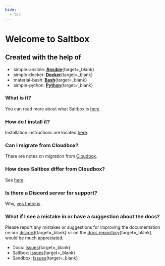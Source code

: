 ```yaml
---
hide:
  - toc
---
```

# Welcome to Saltbox

## Created with the help of

- :simple-ansible: [**Ansible**](https://www.ansible.com/){target=_blank}
- :simple-docker: [**Docker**](https://www.docker.com/){target=_blank}
- :material-bash: [**Bash**](https://www.gnu.org/software/bash/){target=_blank}
- :simple-python: [**Python**](https://www.python.org/){target=_blank}

### What is it?

You can read more about what Saltbox is [here](saltbox/basics/basics.md).

### How do I install it?

Installation instructions are located [here](saltbox/prerequisites/prerequisites.md).

### Can I migrate from Cloudbox?

There are notes on migration from [Cloudbox](reference/guides/cloudbox.md).

### How does Saltbox differ from Cloudbox?

See [here](reference/saltbox-vs-cloudbox.md).

### Is there a Discord server for support?

Why, [yes there is](https://discord.gg/ugfKXpFND8).

### What if I see a mistake in or have a suggestion about the docs?

Please report any mistakes or suggestions for improving the documentation on our [discord](https://discord.gg/ugfKXpFND8){target=_blank} or on the [docs repository](https://github.com/saltyorg/docs){target=_blank}, would be much appreciated.

- Docs: [Issues](https://github.com/saltyorg/docs/issues){target=_blank}
- Saltbox: [Issues](https://github.com/saltyorg/Saltbox/issues){target=_blank}
- Sandbox: [Issues](https://github.com/saltyorg/Sandbox/issues){target=_blank}
